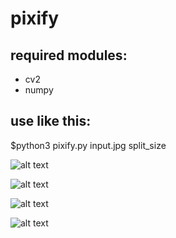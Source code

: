 # pixify

## required modules:
- cv2
- numpy

## use like this:

  $python3 pixify.py input.jpg split_size

![alt text](https://raw.githubusercontent.com/supermuesli/resources/master/woman.jpg)

![alt text](https://raw.githubusercontent.com/supermuesli/resources/master/woman_output.jpg)

![alt text](https://raw.githubusercontent.com/supermuesli/resources/master/mountain.jpg)

![alt text](https://raw.githubusercontent.com/supermuesli/resources/master/mountain_output.jpg)
